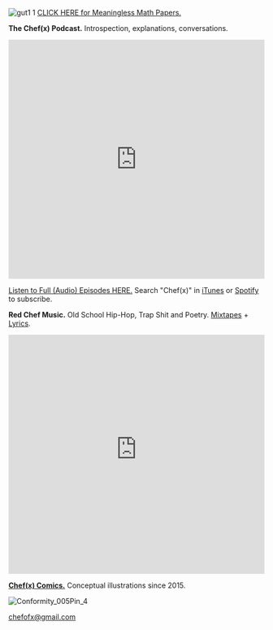 ![gut1 1](https://user-images.githubusercontent.com/25256570/50060037-60cd1380-0143-11e9-8900-f682b8071d5e.png)
[](https://drive.google.com/open?id=1rsG8FJndwGp2N7rGXBk1TpqgTqXBEsU5) [CLICK HERE for Meaningless Math Papers.](https://drive.google.com/open?id=1eIErGm1g7K4sz4WCqiIOiKoobbV-yN7-)

**The Chef(x) Podcast.** Introspection, explanations, conversations.

<iframe width="100%" height="470" src="https://www.youtube.com/embed/aU7i5d3CXcE" frameborder="0" allow="accelerometer; autoplay; encrypted-media; gyroscope; picture-in-picture" allowfullscreen></iframe>

[Listen to Full (Audio) Episodes HERE.](https://www.youtube.com/playlist?list=PLpf-EegYnknQoeSkuJC-Tj7xEVUT-hO1a) Search "Chef(x)" in [iTunes](https://itunes.apple.com/us/podcast/the-chef-x-podcast/id1304107115?mt=2) or [Spotify](https://open.spotify.com/show/2621Jbw5efMNSr9MeSAR7M) to subscribe.  

**Red Chef Music.** Old School Hip-Hop, Trap Shit and Poetry. [Mixtapes](https://soundcloud.com/redchef/albums) + [Lyrics](https://drive.google.com/open?id=1YJFqU4T3h9VbFE0tUbFX0o1KQvKV_XUc).


<iframe width="100%" height="470" src="https://www.youtube-nocookie.com/embed/_1yFLKZ7sPQ" frameborder="0" allow="accelerometer; autoplay; encrypted-media; gyroscope; picture-in-picture" allowfullscreen></iframe>

[**Chef(x) Comics.**](https://www.instagram.com/chefofx/?hl=en) Conceptual illustrations since 2015. 

![Conformity_005Pin_4](https://user-images.githubusercontent.com/25256570/56599673-e35f5700-65ab-11e9-970d-19f61118cd21.png)

chefofx@gmail.com    
